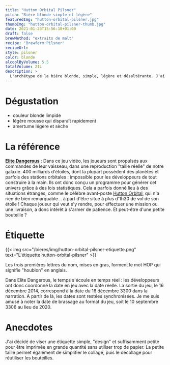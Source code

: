 ```yaml
---
title: "Hutton Orbital Pilsner"
pitch: "Bière blonde simple et légère"
featuredImg: "hutton-orbital-pilsner.jpg"
thumbImg: "hutton-orbital-pilsner-thumb.jpg"
date: 2021-01-23T15:56:18+01:00
draft: false
brewMethod: "extraits de malt"
recipe: "Brewferm Pilsner"
recipeUrl: 
style: pilsner
color: blonde
alcoolByVolume: 5.5
totalVolume: 21L
description: >
  L'archétype de la bière blonde, simple, légère et désaltérante. J'ai utilisé des levures hybrides, qui fermentent à température ambiante mais donnent un résultat proche de la fermentation basse.
---
```


# Dégustation

- couleur blonde limpide
- légère mousse qui disparaît rapidement
- amertume légère et sèche

# La référence

**[Elite Dangerous](https://www.elitedangerous.com/features/ "site d'Elite")** : Dans ce jeu vidéo, les joueurs sont propulsés aux commandes de leur vaisseau, dans une reproduction "taille réelle" de notre galaxie. 400 milliards d'étoiles, dont la plupart possèdent des planètes et parfois des stations orbitales : impossible pour les développeurs de tout construire à la main. Ils ont donc conçu un programme pour générer cet univers grâce à des lois statistiques. Cela a parfois donné lieu à des situations étranges, comme le célèbre avant-poste [Hutton Orbital](https://galnet.fr/hutton-orbital-et-son-mug/), qui n'a rien de bien remarquable... à part d'être situé à plus d'1h30 de vol de son étoile ! Chaque joueur qui veut s'y rendre, pour effectuer une mission ou une livraison, a donc intérêt à s'armer de patience. Et peut-être d'une petite bouteille ?

# Étiquette

{{< img src="/bieres/img/hutton-orbital-pilsner-etiquette.png" text="L'étiquette hutton-orbital-pilsner" >}}

Les trois premières lettres du nom, mises en gras, forment le mot HOP qui signifie "houblon" en anglais.

Dans Elite Dangerous, le temps s'écoule en temps réel : les développeurs ont donc coordonné la date en jeu avec la date réelle. La sortie du jeu, le 16 décembre 2014, correspond à la date du 16 décembre 3300 dans la narration. A partir de là, les dates sont restées synchronisées. Je me suis amusé à noter la date de brassage au format du jeu, soit le 10 septembre 3306 au lieu de 2020.

# Anecdotes

J'ai décidé de viser une étiquette simple, "design" et suffisamment petite pour être imprimée en grande quantité sans utiliser trop de papier. La petite taille permet également de simplifier le collage, puis le décollage pour réutiliser les bouteilles.
